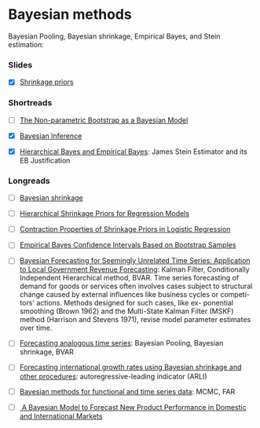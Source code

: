 # Bayesian methods

Bayesian Pooling, Bayesian shrinkage, Empirical Bayes, and Stein estimation:


### Slides

- [x] [Shrinkage priors](http://www.jarad.me/courses/stat615/slides/Hierarchical/Hierarchical1.pdf)


### Shortreads

- [ ] [The Non-parametric Bootstrap as a Bayesian Model](http://www.sumsar.net/blog/2015/04/the-non-parametric-bootstrap-as-a-bayesian-model/)

- [x] [Bayesian Inference](http://pages.stat.wisc.edu/~larget/stat302/bayes.pdf)

- [x] [Hierarchical Bayes and Empirical Bayes](https://www2.isye.gatech.edu/~brani/isyebayes/bank/handout8.pdf): James Stein Estimator and its EB Justification


### Longreads

- [ ] [Bayesian shrinkage](https://arxiv.org/pdf/1212.6088.pdf)


- [ ] [Hierarchical Shrinkage Priors for Regression Models](https://projecteuclid.org/download/pdfview_1/euclid.ba/1453211963)

- [ ] [Contraction Properties of Shrinkage Priors in Logistic Regression](https://www4.stat.ncsu.edu/~sghosal/papers/Shrinkage%20Logistic.pdf)




- [ ] [Empirical Bayes Confidence Intervals Based on Bootstrap Samples](https://www.jstor.org/stable/2288778?seq=1#metadata_info_tab_contents)





- [ ] [Bayesian Forecasting for Seemingly Unrelated Time Series: Application to Local Government Revenue Forecasting](https://www.jstor.org/stable/2632644?seq=1#page_scan_tab_contents):
Kalman Filter,  Conditionally Independent Hierarchical method,  BVAR.  Time series forecasting of demand for goods or services
 often involves cases subject to structural change caused
 by external influences like business cycles or competi-
 tors' actions. Methods designed for such cases, like ex-
 ponential smoothing (Brown 1962) and the Multi-State
 Kalman Filter (MSKF) method (Harrison and Stevens
 1971), revise model parameter estimates over time.


- [ ] [Forecasting analogous time series](http://citeseerx.ist.psu.edu/viewdoc/download?doi=10.1.1.519.6011&rep=rep1&type=pdf): Bayesian Pooling, Bayesian shrinkage, BVAR  

- [ ] [Forecasting international growth rates using Bayesian shrinkage and other procedures](https://www.sciencedirect.com/science/article/pii/0304407689900365): autoregressive-leading indicator (ARLI) 





- [ ] [Bayesian methods for functional and time series data](https://higherlogicdownload.s3.amazonaws.com/AMSTAT/7328eb46-c57e-49af-8d4f-0460ca4a6a2c/UploadedImages/Kowal.pdf): MCMC, FAR




- [ ] [ A Bayesian Model to Forecast New Product  Performance in Domestic and International  Markets](https://www.jstor.org/stable/pdf/193212.pdf?refreqid=excelsior%3A6ffa4c175c12f924017d227a9b4194eb)
